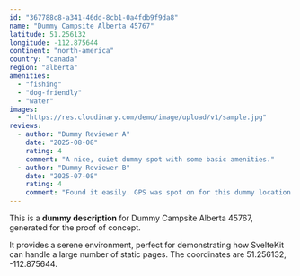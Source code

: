 ```yaml
---
id: "367788c8-a341-46dd-8cb1-0a4fdb9f9da8"
name: "Dummy Campsite Alberta 45767"
latitude: 51.256132
longitude: -112.875644
continent: "north-america"
country: "canada"
region: "alberta"
amenities:
  - "fishing"
  - "dog-friendly"
  - "water"
images:
  - "https://res.cloudinary.com/demo/image/upload/v1/sample.jpg"
reviews:
  - author: "Dummy Reviewer A"
    date: "2025-08-08"
    rating: 4
    comment: "A nice, quiet dummy spot with some basic amenities."
  - author: "Dummy Reviewer B"
    date: "2025-07-08"
    rating: 4
    comment: "Found it easily. GPS was spot on for this dummy location."
---
```


This is a **dummy description** for Dummy Campsite Alberta 45767, generated for the proof of concept.

It provides a serene environment, perfect for demonstrating how SvelteKit can handle a large number of static pages. The coordinates are 51.256132, -112.875644.
